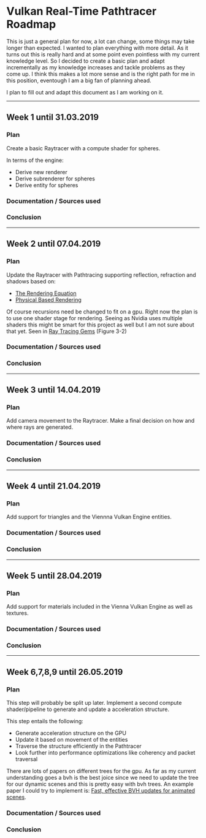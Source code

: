 # Vulkan Real-Time Pathtracer Roadmap
This is just a general plan for now, a lot can change, some things may take longer than expected. I wanted to plan everything with more detail. As it turns out this is really hard and at some point even pointless with my current knowledge level. So I decided to create a basic plan and adapt incrementally as my knowledge increases and tackle problems as they come up. I think this makes a lot more sense and is the right path for me in this position, eventough I am a big fan of planning ahead.

I plan to fill out and adapt this document as I am working on it.

---
## Week 1 until 31.03.2019
### Plan
Create a basic Raytracer with a compute shader for spheres. 

In terms of the engine:
  - Derive new renderer
  - Derive subrenderer for spheres
  - Derive entity for spheres

### Documentation / Sources used

### Conclusion

---
## Week 2 until 07.04.2019
### Plan
Update the Raytracer with Pathtracing supporting reflection, refraction and shadows based on:

* [The Rendering Equation]
* [Physical Based Rendering]

Of course recursions need be changed to fit on a gpu. Right now the plan is to use one shader stage for rendering. Seeing as Nvidia uses multiple shaders this might be smart for this project as well but I am not sure about that yet. Seen in [Ray Tracing Gems] (Figure 3-2)

### Documentation / Sources used

### Conclusion

---
## Week 3 until 14.04.2019
### Plan
Add camera movement to the Raytracer. Make a final decision on how and where rays are generated.

### Documentation / Sources used

### Conclusion
---

## Week 4 until 21.04.2019
### Plan
Add support for triangles and the Viennna Vulkan Engine entities.

### Documentation / Sources used

### Conclusion
---

## Week 5 until 28.04.2019
### Plan
Add support for materials included in the Vienna Vulkan Engine as well as textures.

### Documentation / Sources used

### Conclusion

---
## Week 6,7,8,9 until 26.05.2019
### Plan
This step will probably be split up later.
Implement a second compute shader/pipeline to generate and update a acceleration structure.

This step entails the following:
* Generate acceleration structure on the GPU
* Update it based on movement of the entities
* Traverse the structure efficiently in the Pathtracer
* Look further into performance optimizations like coherency and packet traversal

There are lots of papers on different trees for the gpu. As far as my current understanding goes a bvh is the best joice since we need to update the tree for our dynamic scenes and this is pretty easy with bvh trees. An example paper I could try to implement is: [Fast, effective BVH updates for animated scenes].

### Documentation / Sources used

### Conclusion


   [The Rendering Equation]: <https://dl.acm.org/citation.cfm?id=15902>
   [Physical Based Rendering]: <http://www.pbr-book.org/3ed-2018/contents.html>
   [Ray Tracing Gems]: http://www.realtimerendering.com/raytracinggems/unofficial_RayTracingGems_v1.3.pdf
   [Fast, effective BVH updates for animated scenes]: https://dl.acm.org/citation.cfm?id=2159649
